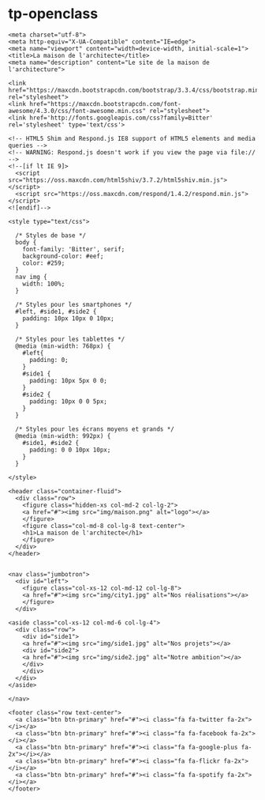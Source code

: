 # tp-openclass
<!DOCTYPE html>
<html>

  <head>

    <meta charset="utf-8"> 
    <meta http-equiv="X-UA-Compatible" content="IE=edge">
    <meta name="viewport" content="width=device-width, initial-scale=1">
    <title>La maison de l'architecte</title>
    <meta name="description" content="Le site de la maison de l'architecture">

    <link href="https://maxcdn.bootstrapcdn.com/bootstrap/3.3.4/css/bootstrap.min.css" rel="stylesheet">
    <link href="https://maxcdn.bootstrapcdn.com/font-awesome/4.3.0/css/font-awesome.min.css" rel="stylesheet">
    <link href='http://fonts.googleapis.com/css?family=Bitter' rel='stylesheet' type='text/css'>

    <!-- HTML5 Shim and Respond.js IE8 support of HTML5 elements and media queries -->
    <!-- WARNING: Respond.js doesn't work if you view the page via file:// -->
    <!--[if lt IE 9]>
      <script src="https://oss.maxcdn.com/html5shiv/3.7.2/html5shiv.min.js"></script>
      <script src="https://oss.maxcdn.com/respond/1.4.2/respond.min.js"></script>
    <![endif]-->

    <style type="text/css"> 

      /* Styles de base */
      body {
        font-family: 'Bitter', serif;
        background-color: #eef;
        color: #259;
      }
      nav img {
        width: 100%;
      }

      /* Styles pour les smartphones */
      #left, #side1, #side2 {
        padding: 10px 10px 0 10px;
      }

      /* Styles pour les tablettes */
      @media (min-width: 768px) {
        #left{
          padding: 0;
        } 
        #side1 {
          padding: 10px 5px 0 0;
        } 
        #side2 {
          padding: 10px 0 0 5px;
        }
      }

      /* Styles pour les écrans moyens et grands */
      @media (min-width: 992px) {
        #side1, #side2 {
          padding: 0 0 10px 10px;
        } 
      }
 
    </style>

  </head>

  <body>
    
    <header class="container-fluid">
      <div class="row">
        <figure class="hidden-xs col-md-2 col-lg-2">
        <a href="#"><img src="img/maison.png" alt="logo"></a>
        </figure>
        <figure class="col-md-8 col-lg-8 text-center">
        <h1>La maison de l'architecte</h1> 
        </figure>
      </div>
    </header>
  
        
    <nav class="jumbotron">
      <div id="left">
        <figure class="col-xs-12 col-md-12 col-lg-8">
        <a href="#"><img src="img/city1.jpg" alt="Nos réalisations"></a>
        </figure>
      </div>

    <aside class="col-xs-12 col-md-6 col-lg-4">
      <div class="row">
        <div id="side1">
        <a href="#"><img src="img/side1.jpg" alt="Nos projets"></a>
        <div id="side2">
        <a href="#"><img src="img/side2.jpg" alt="Notre ambition"></a>
        </div>
        </div>
      </div>
    </aside>
    
    </nav>

    <footer class="row text-center">
      <a class="btn btn-primary" href="#"><i class="fa fa-twitter fa-2x"></i></a>
      <a class="btn btn-primary" href="#"><i class="fa fa-facebook fa-2x"></i></a>
      <a class="btn btn-primary" href="#"><i class="fa fa-google-plus fa-2x"></i></a>
      <a class="btn btn-primary" href="#"><i class="fa fa-flickr fa-2x"></i></a>
      <a class="btn btn-primary" href="#"><i class="fa fa-spotify fa-2x"></i></a>
    </footer>

  </body>

</html>
